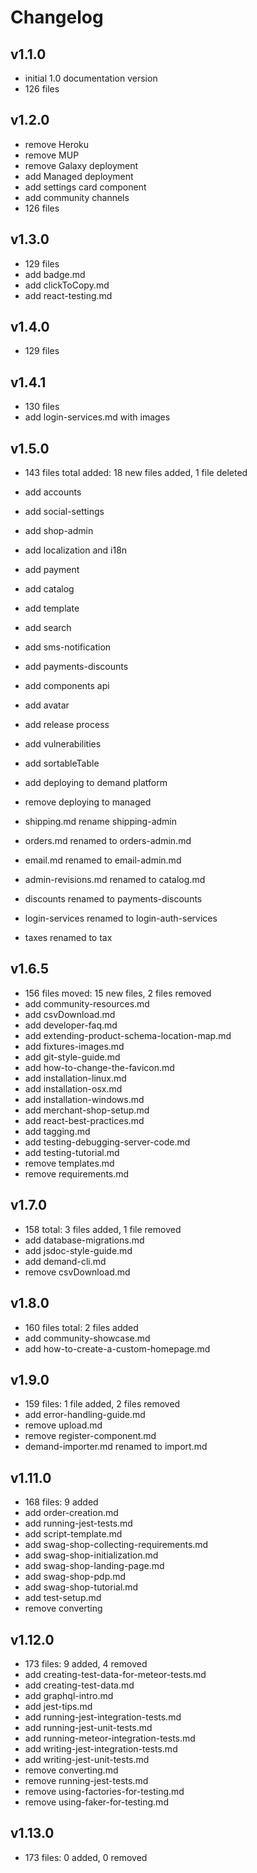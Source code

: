 # Changelog

## v1.1.0

- initial 1.0 documentation version
- 126 files

## v1.2.0

- remove Heroku
- remove MUP
- remove Galaxy deployment
- add Managed deployment
- add settings card component
- add community channels
- 126 files

## v1.3.0

- 129 files
- add badge.md
- add clickToCopy.md
- add react-testing.md

## v1.4.0

- 129 files

## v1.4.1

- 130 files
- add login-services.md with images

## v1.5.0

- 143 files total added: 18 new files added, 1 file deleted
- add accounts
- add social-settings
- add shop-admin
- add localization and i18n
- add payment
- add catalog
- add template
- add search
- add sms-notification
- add payments-discounts
- add components api
- add avatar
- add release process
- add vulnerabilities
- add sortableTable
- add deploying to demand platform

- remove deploying to managed

- shipping.md rename shipping-admin
- orders.md renamed to orders-admin.md
- email.md renamed to email-admin.md
- admin-revisions.md renamed to catalog.md
- discounts renamed to payments-discounts
- login-services renamed to login-auth-services
- taxes renamed to tax

## v1.6.5

- 156 files moved: 15 new files, 2 files removed
- add community-resources.md
- add csvDownload.md
- add developer-faq.md
- add extending-product-schema-location-map.md
- add fixtures-images.md
- add git-style-guide.md
- add how-to-change-the-favicon.md
- add installation-linux.md
- add installation-osx.md
- add installation-windows.md
- add merchant-shop-setup.md
- add react-best-practices.md
- add tagging.md
- add testing-debugging-server-code.md
- add testing-tutorial.md
- remove templates.md
- remove requirements.md

## v1.7.0

- 158 total: 3 files added, 1 file removed
- add database-migrations.md
- add jsdoc-style-guide.md
- add demand-cli.md
- remove csvDownload.md

## v1.8.0

- 160 files total: 2 files added
- add community-showcase.md
- add how-to-create-a-custom-homepage.md

## v1.9.0

- 159 files: 1 file added, 2 files removed
- add error-handling-guide.md
- remove upload.md
- remove register-component.md
- demand-importer.md renamed to import.md

## v1.11.0

- 168 files: 9 added
- add order-creation.md
- add running-jest-tests.md
- add script-template.md
- add swag-shop-collecting-requirements.md
- add swag-shop-initialization.md
- add swag-shop-landing-page.md
- add swag-shop-pdp.md
- add swag-shop-tutorial.md
- add test-setup.md
- remove converting

## v1.12.0

- 173 files: 9 added, 4 removed
- add creating-test-data-for-meteor-tests.md
- add creating-test-data.md
- add graphql-intro.md
- add jest-tips.md
- add running-jest-integration-tests.md
- add running-jest-unit-tests.md
- add running-meteor-integration-tests.md
- add writing-jest-integration-tests.md
- add writing-jest-unit-tests.md
- remove converting.md
- remove running-jest-tests.md
- remove using-factories-for-testing.md
- remove using-faker-for-testing.md

## v1.13.0

- 173 files: 0 added, 0 removed
